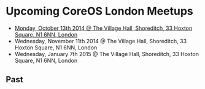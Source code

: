 # Upcoming CoreOS London Meetups

* [Monday, October 13th 2014 @ The Village Hall, Shoreditch, 33 Hoxton Square, N1 6NN, London](http://www.meetup.com/CoreOS-London/events/206814132/)
* Wednesday, November 11th 2014 @ The Village Hall, Shoreditch, 33 Hoxton Square, N1 6NN, London
* Wednesday, January 7th 2015 @ The Village Hall, Shoreditch, 33 Hoxton Square, N1 6NN, London

## Past
